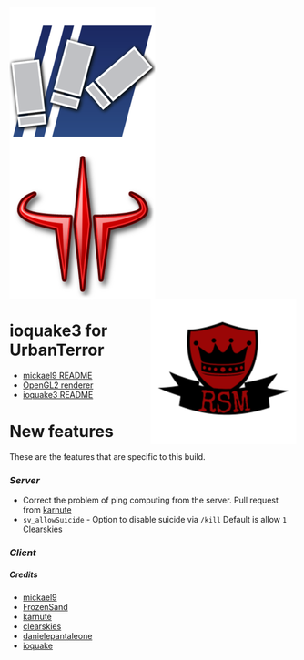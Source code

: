 <img src="misc/urbanterror.png" align="left" />
<img src="misc/quake3-tango.png" align="center" />
<img src="misc/rsmlogo.png" align="right" />

# ioquake3 for UrbanTerror

* [mickael9 README](README.ioq3-m9.md)
* [OpenGL2 renderer](opengl2-readme.md)
* [ioquake3 README](README.ioq3.md)

# New features

These are the features that are specific to this build.

### *Server*

* Correct the problem of ping computing from the server. Pull request from [karnute](https://github.com/mickael9/ioq3/pull/29/commits)
* `sv_allowSuicide` - Option to disable suicide via `/kill` Default is allow `1` [Clearskies](https://github.com/anthonynguyen)

### *Client*

##### Credits

* [mickael9](https://github.com/mickael9)
* [FrozenSand](https://github.com/Barbatos/ioq3-for-UrbanTerror-4)
* [karnute](https://github.com/karnute)
* [clearskies](https://github.com/anthonynguyen)
* [danielepantaleone](https://github.com/danielepantaleone)
* [ioquake](https://github.com/ioquake/ioq3)
